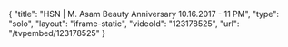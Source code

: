 {
    "title": "HSN | M. Asam Beauty Anniversary 10.16.2017 - 11 PM",
    "type": "solo",
    "layout": "iframe-static",
    "videoId": "123178525",
    "url": "\/tvpembed\/123178525"
}